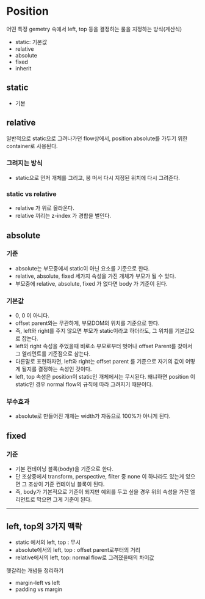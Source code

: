 # Position

어떤 특정 gemetry 속에서 left, top 등을 결정하는 룰을 지정하는 방식(계산식)

- static: 기본값
- relative
- absolute
- fixed
- inherit



## static

- 기본



## relative

일반적으로 static으로 그려나가던 flow상에서, position absolute를 가두기 위한 container로 사용된다. 

### 그려지는 방식

- static으로 먼저 개체를 그리고, 붕 떠서 다시 지정된 위치에 다시 그려준다.

### static vs relative

- relative 가 위로 올라온다. 
- relative 끼리는 z-index 가 경합을 벌인다. 



## absolute



### 기준

- absolute는 부모중에서 static이 아닌 요소를 기준으로 한다. 
- relative, absolute, fixed 세가지 속성을 가진 개체가 부모가 될 수 있다. 
- 부모중에 relative, absolute, fixed 가 없다면 body 가 기준이 된다. 



### 기본값

- 0, 0 이 아니다.
- offset parent와는 무관하게, 부모DOM의 위치를 기준으로 한다. 
- 즉, left와 right를 주지 않으면 부모가 static이라고 하더라도, 그 위치를 기본값으로 잡는다.
- left와 right 속성을 주었을때 비로소 부모로부터 벗어나 offset Parent를 찾아서 그 엘리먼트를 기준점으로 삼는다. 
- 다른말로 표현하자면, left와 right는 offset parent 를 기준으로 자기의 값이 어떻게 될지를 결정하는 속성인 것이다.
- left, top 속성은 position이 static인 개체에서는 무시된다. 왜냐하면 position 이 static인 경우 normal flow의 규칙에 따라 그려지기 때문이다. 



### 부수효과

- absolute로 만들어진 개체는 width가 자동으로 100%가 아니게 된다. 



## fixed

### 기준
- 기본 컨테이닝 블록(body)을 기준으로 한다.
- 단 조상중에서 transform, perspective, filter 중 none 이 하나라도 있는게 있으면 그 조상이 기준 컨테이닝 블록이 된다.
- 즉, body가 기본적으로 기준이 되지만 예외를 두고 싶을 경우 위의 속성을 가진 엘리먼트로 막으면 그게 기준이 된다. 




----



## left, top의 3가지 맥락

- static 에서의 left, top : 무시
- absolute에서의 left, top : offset parent로부터의 거리
- relative에서의 left, top: normal flow로 그려졌을때의 차이값







헷갈리는 개념들 정리하기

- margin-left vs left
- padding vs margin
